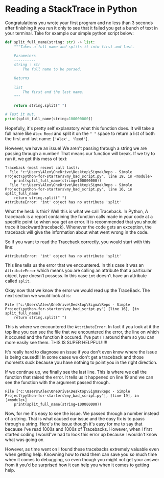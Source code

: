 # Reading a StackTrace in Python

Congratulations you wrote your first program and no less than 3 seconds after finishing it
you run it only to see that it failed you get a bunch of text in your terminal. Take for example
our simple python script below:

```python
def split_full_name(string: str) -> list:
    """Takes a full name and splits it into first and last.

    Parameters
    ----------
    string : str
        The full name to be parsed.

    Returns
    -------
    list
        The first and the last name.
    """

    return string.split(" ")

# Test it out.
print(split_full_name(string=100000000))
```

Hopefully, it's pretty self explanatory what this function does. It will take a full name like
`Alex Reed` and split it on the `" "` space to return a list of both the first and last name:
`['Alex', 'Reed']`.

However, we have an issue! We aren't passing through a string we are passing through a number!
That means our function will break. If we try to run it, we get this mess of text:

```terminal
Traceback (most recent call last):
  File "c:\Users\Alex\OneDrive\Desktop\Sigma\Repo - Simple Project\python-for-starters\my_bad_script.py", line 19, in <module>
    print(split_full_name(string=100000000))
  File "c:\Users\Alex\OneDrive\Desktop\Sigma\Repo - Simple Project\python-for-starters\my_bad_script.py", line 16, in split_full_name
    return string.split(" ")
AttributeError: 'int' object has no attribute 'split'
```

What the heck is this? Well this is what we call Traceback. In Python, A traceback is a report containing
the function calls made in your code at a specific point i.e when you get an error. It is recommended that
you should trace it backward(traceback). Whenever the code gets an exception, the traceback will give the
information about what went wrong in the code.

So if you want to read the Traceback correctly, you would start with this line:

```terminal
AttributeError: 'int' object has no attribute 'split'
```

This line tells us the error that we encountered. In this case it was an `AttributeError` which means you
are calling an attribute that a particular object type doesn’t possess. In this case `int` doesn't have an
attribute called `split`.

Okay now that we know the error we would read up the TraceBack. The next section we would look at is:

```terminal
File ["c:\Users\Alex\OneDrive\Desktop\Sigma\Repo - Simple Project\python-for-starters\my_bad_script.py"] [line 16], [in split_full_name]
    return string.split(" ")
```

This is where we encountered the `AttributeError`. In fact if you look at it the top line you can see the file
that we encountered the error, the line on which it occured and the function it occured. I've put `[]` around them
so you can more easily see them. THIS IS SUPER HELPFUL!!!!!

It's really hard to diagnose an issue if you don't even know where the issue is being caused!!! In some cases we don't
get a traceback and those moments suck because you have nothing to point you in the right direction.

If we continue up, we finally see the last line. This is where we call the function that raised the error. It tells us it
happened on line 19 and we can see the function with the argument passed through.

```terminal
File ["c:\Users\Alex\OneDrive\Desktop\Sigma\Repo - Simple Project\python-for-starters\my_bad_script.py"], [line 19], in [<module>]
    print(split_full_name(string=100000000))
```

Now, for me it's easy to see the issue. We passed through a number instead of a string. That is what caused our issue and the easy
fix is to paass through a string. Here's the issue though it's easy for me to say that because I've read 1000s and 1000s of Tracebacks.
However, when I first started coding I would've had to look this error up because I wouldn't know what was going on.

However, as time went on I found these tracebacks extremely valuable even when getting help. Knowning how to read them can save you
so much time when it comes to debugging, so even though you might not get your answer from it you'd be surprised how it can help you
when it comes to getting help.
